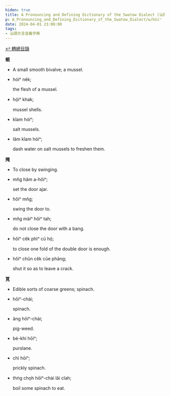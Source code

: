 ```yaml
---
hiden: true
title: A Pronouncing and Defining Dictionary of the Swatow Dialect (汕頭方言音義字典) / hóiⁿ
p: A_Pronouncing_and_Defining_Dictionary_of_the_Swatow_Dialect/w/hóiⁿ
date: 2024-04-01 23:00:00
tags: 
- 汕頭方言音義字典
---
```


[↩️ 轉總目錄](/A_Pronouncing_and_Defining_Dictionary_of_the_Swatow_Dialect)


**蜆**
- A small smooth bivalve; a mussel.

- hóiⁿ nêk;

  the flesh of a mussel.

- hó̤iⁿ khak;

  mussel shells.

- kîam hóiⁿ;

  salt mussels.

- lâm kîam hóiⁿ;

  dash water on salt mussels to freshen them.

**掩**
- To close by swinging.

- mn̂g hăm a-hŏiⁿ;

  set the door ajar.

- hŏiⁿ mn̂g;

  swing the door to.

- mn̂g màiⁿ hŏiⁿ tah;

  do not close the door with a bang.

- hŏiⁿ cêk phìⁿ cū hó̤;

  to close one fold of the double door is enough.

- hŏiⁿ chûn cêk cūe phāng;

  shut it so as to leave a crack.

**莧**
- Edible sorts of coarse greens; spinach.

- hōiⁿ-chài;

  spinach.

- âng hōiⁿ-chài;

  pig-weed.

- bé-khi hōiⁿ;

  purslane.

- chì hōiⁿ;

  prickly spinach.

- thǹg cho̤h hōiⁿ-chài lâi cîah;

  boil some spinach to eat.